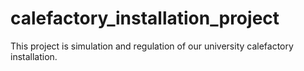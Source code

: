 # calefactory_installation_project
This project is simulation and regulation of our university calefactory installation.
